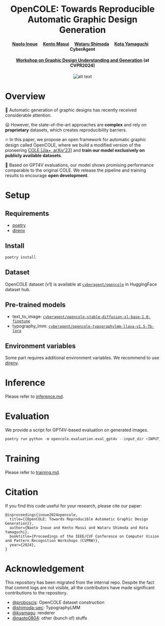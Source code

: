 <div align="center">
<h1> OpenCOLE: Towards Reproducible Automatic Graphic Design Generation </h3>

<h4 align="center">
    <a href="https://naoto0804.github.io/">Naoto Inoue</a>&emsp;
    <a href="https://scholar.google.co.jp/citations?user=ekIeOUAAAAAJ&hl=en">Kento Masui</a>&emsp;
    <a href="https://scholar.google.co.jp/citations?user=fdXoV1UAAAAJ">Wataru Shimoda</a>&emsp;
    <a href="https://sites.google.com/view/kyamagu">Kota Yamaguchi</a>&emsp;
    <br>
    CyberAgent
</h4>

<h4 align="center">
<a href="https://sites.google.com/view/gdug-workshop/">Workshop on Graphic Design Understanding and Generation</a> (at CVPR2024)
</h4>

![alt text](figs/main_results.png)

</div>

# Overview

🤔 Automatic generation of graphic designs has recently received considerable attention.

😦 However, the state-of-the-art approaches are **complex** and rely on **proprietary** datasets, which creates reproducibility barriers.

🔥 In this paper, we propose an open framework for automatic graphic design called OpenCOLE, where we build a modified version of the pioneering [COLE [Jia+, arXiv'23]](https://graphic-design-generation.github.io/) and **train our model exclusively on publicly available datasets**.

🚀 Based on GPT4V evaluations, our model shows promising performance comparable to the original COLE. We release the pipeline and training results to encourage **open development**.

# Setup

## Requirements

- [poetry](https://python-poetry.org/)
- [direnv](https://github.com/direnv/direnv)

## Install

```
poetry install
```

## Dataset
OpenCOLE dataset (v1) is available at [`cyberagent/opencole`](https://huggingface.co/datasets/cyberagent/opencole) in HuggingFace dataset hub.

## Pre-trained models
- text_to_image: [`cyberagent/opencole-stable-diffusion-xl-base-1.0-finetune`](https://huggingface.co/cyberagent/opencole-stable-diffusion-xl-base-1.0-finetune)
- typography_lmm: [`cyberagent/opencole-typographylmm-llava-v1.5-7b-lora`](https://huggingface.co/cyberagent/opencole-typographylmm-llava-v1.5-7b-lora)

## Environment variables

Some part requires additional environment variables. We recommend to use [direnv](https://direnv.net/).

# Inference

Please refer to [inference.md](./docs/inference.md).

# Evaluation

We provide a script for GPT4V-based evaluation on generated images.

```python
poetry run python -m opencole.evaluation.eval_gpt4v --input_dir <INPUT_DIR> --output_path <OUTPUT_PATH>
```

# Training

Please refer to [training.md](./docs/training.md).

# Citation

If you find this code useful for your research, please cite our paper:

```
@inproceedings{inoue2024opencole,
  title={{OpenCOLE: Towards Reproducible Automatic Graphic Design Generation}},
  author={Naoto Inoue and Kento Masui and Wataru Shimoda and Kota Yamaguchi},
  booktitle={Proceedings of the IEEE/CVF Conference on Computer Vision and Pattern Recognition Workshops (CVPRW)},
  year={2024},
}
```

# Acknowledgement
This repository has been migrated from the internal repo. Despite the fact that commit logs are not visible, all the contributors have made significant contributions to the repository.

- [@proboscis](https://github.com/proboscis): OpenCOLE dataset construction
- [@shimoda-uec](https://github.com/shimoda-uec): TypographyLMM
- [@kyamagu](https://github.com/kyamagu): renderer
- [@naoto0804](https://github.com/naoto0804): other (bunch of) stuffs